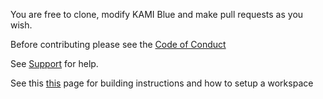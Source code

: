 
You are free to clone, modify KAMI Blue and make pull requests as you wish. 

Before contributing please see the [Code of Conduct](https://blue.bella.wtf/codeofconduct)

See [Support](https://blue.bella.wtf/support) for help.

See this [this](https://blue.bella.wtf/contributing
) page for building instructions and how to setup a workspace
